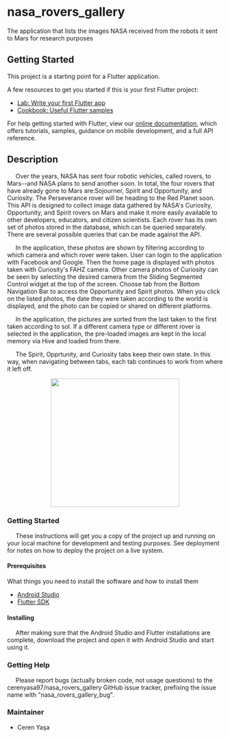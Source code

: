 # nasa_rovers_gallery

The application that lists the images NASA received from the robots it sent to Mars for research purposes

## Getting Started

This project is a starting point for a Flutter application.

A few resources to get you started if this is your first Flutter project:

- [Lab: Write your first Flutter app](https://flutter.dev/docs/get-started/codelab)
- [Cookbook: Useful Flutter samples](https://flutter.dev/docs/cookbook)

For help getting started with Flutter, view our
[online documentation](https://flutter.dev/docs), which offers tutorials,
samples, guidance on mobile development, and a full API reference.

## Description
&nbsp;&nbsp;&nbsp;&nbsp;&nbsp;Over the years, NASA has sent four robotic vehicles, called rovers, to Mars--and NASA plans to send another soon. In total, the four rovers that have already gone to Mars are:Sojourner, Spirit and Opportunity, and Curiosity. The Perseverance rover will be heading to the Red Planet soon. This API is designed to collect image data gathered by NASA's Curiosity, Opportunity, and Spirit rovers on Mars and make it more easily available to other developers, educators, and citizen scientists. Each rover has its own set of photos stored in the database, which can be queried separately. There are several possible queries that can be made against the API. 

&nbsp;&nbsp;&nbsp;&nbsp;&nbsp;In the application, these photos are shown by filtering according to which camera and which rover were taken. User can login to the application with Facebook and Google. Then the home page is displayed with photos taken with Curiosity's FAHZ camera. Other camera photos of Curiosity can be seen by selecting the desired camera from the Sliding Segmented Control widget at the top of the screen. Choose tab from the Bottom Navigation Bar to access the Opportunity and Spirit photos. When you click on the listed photos, the date they were taken according to the world is displayed, and the photo can be copied or shared on different platforms.

&nbsp;&nbsp;&nbsp;&nbsp;&nbsp;In the application, the pictures are sorted from the last taken to the first taken according to sol. If a different camera type or different rover is selected in the application, the pre-loaded images are kept in the local memory via Hive and loaded from there.

&nbsp;&nbsp;&nbsp;&nbsp;&nbsp;The Spirit, Opprtunity, and Curiosity tabs keep their own state. In this way, when navigating between tabs, each tab continues to work from where it left off.

<p align="center">
  <img src = "https://user-images.githubusercontent.com/59059790/126638867-98295a5f-9bd6-4644-ba8e-67953a352863.gif" width = "300">
</p>

### Getting Started
&nbsp;&nbsp;&nbsp;&nbsp;&nbsp;These instructions will get you a copy of the project up and running on your local machine for development and testing purposes. See deployment for notes on how to deploy the project on a live system.

#### Prerequisites
What things you need to install the software and how to install them
* [Android Studio](https://developer.android.com/studio/install)
* [Flutter SDK](https://flutter.dev/docs/get-started/install)

#### Installing
&nbsp;&nbsp;&nbsp;&nbsp;&nbsp;After making sure that the Android Studio and Flutter installations are complete, download the project and open it with Android Studio and start using it.

### Getting Help
&nbsp;&nbsp;&nbsp;&nbsp;&nbsp;Please report bugs (actually broken code, not usage questions) to the cerenyasa97/nasa_rovers_gallery GitHub issue tracker, prefixing the issue name with "nasa_rovers_gallery_bug".

### Maintainer
* Ceren Yaşa 
